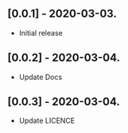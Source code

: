 ## [0.0.1] - 2020-03-03.

* Initial release

## [0.0.2] - 2020-03-04.

* Update Docs

## [0.0.3] - 2020-03-04.

* Update LICENCE
